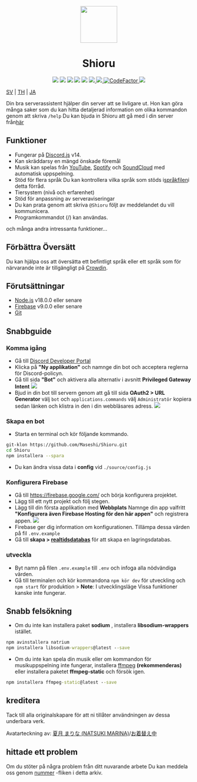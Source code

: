 <div align="center">
  <img src="https://raw.githubusercontent.com/Maseshi/Shioru/main/assets/icons/favicon-circle.png" width="100" />
  <h1>
    <strong>Shioru</strong>
  </h1>
  <img src="https://img.shields.io/badge/discord.js-v14-7354F6?logo=discord&logoColor=white" />
  <img src="https://img.shields.io/github/stars/Maseshi/Shioru.svg?logo=github" />
  <img src="https://img.shields.io/github/v/release/Maseshi/Shioru">
  <img src="https://img.shields.io/github/license/Maseshi/Shioru.svg?logo=github" />
  <img src="https://img.shields.io/github/last-commit/Maseshi/Shioru">
  <a title="Status" target="_blank" href="https://shioru.statuspage.io/">
    <img src="https://img.shields.io/badge/dynamic/json?logo=google-cloud&logoColor=white&label=status&query=status.indicator&url=https%3A%2F%2Fq60yrzp0cbgg.statuspage.io%2Fapi%2Fv2%2Fstatus.json" />
  </a>
  <a title="Crowdin" target="_blank" href="https://crowdin.com/project/shioru-bot">
    <img src="https://badges.crowdin.net/shioru-bot/localized.svg">
  </a>
  <a title="CodeFactor" target="_blank" href="https://www.codefactor.io/repository/github/maseshi/shioru">
    <img src="https://www.codefactor.io/repository/github/maseshi/shioru/badge" alt="CodeFactor" />
  </a>
  <a title="Top.gg" target="_blank" href="https://top.gg/bot/704706906505347183">
    <img src="https://top.gg/api/widget/upvotes/704706906505347183.svg">
  </a>
</div>

[SV](https://github.com/Maseshi/Shioru/blob/main/documents/README.en.md) | [TH](https://github.com/Maseshi/Shioru/blob/main/documents/README.th.md) | [JA](https://github.com/Maseshi/Shioru/blob/main/documents/README.ja.md)

Din bra serverassistent hjälper din server att se livligare ut. Hon kan göra många saker som du kan hitta detaljerad information om olika kommandon genom att skriva `/help` Du kan bjuda in Shioru att gå med i din server från[här](https://discord.com/api/oauth2/authorize?client_id=704706906505347183&permissions=8&scope=applications.commands%20bot&redirect_uri=https%3A%2F%2Fshiorus.web.app%2Fthanks-you)

## Funktioner

- Fungerar på [Discord.js](https://discord.js.org/) v14.
- Kan skräddarsy en mängd önskade föremål
- Musik kan spelas från [YouTube](https://www.youtube.com/), [Spotify](https://www.spotify.com/) och [SoundCloud](https://soundcloud.com/) med automatisk uppspelning.
- Stöd för flera språk Du kan kontrollera vilka språk som stöds i[språkfilen](https://github.com/Maseshi/shioru/blob/main/source/languages)i detta förråd.
- Tiersystem (nivå och erfarenhet)
- Stöd för anpassning av serveraviseringar
- Du kan prata genom att skriva `@Shioru` följt av meddelandet du vill kommunicera.
- Programkommandot (/) kan användas.

och många andra intressanta funktioner...

## Förbättra Översätt

Du kan hjälpa oss att översätta ett befintligt språk eller ett språk som för närvarande inte är tillgängligt på [Crowdin](https://crowdin.com/project/shioru-bot).

## Förutsättningar

- [Node.js](https://nodejs.org/) v18.0.0 eller senare
- [Firebase](https://firebase.google.com/) v9.0.0 eller senare
- [Git](https://git-scm.com/downloads)

## Snabbguide

### Komma igång

- Gå till [Discord Developer Portal](https://discord.com/developers/applications)
- Klicka på **"Ny applikation"** och namnge din bot och acceptera reglerna för Discord-policyn.
- Gå till sida **"Bot"** och aktivera alla alternativ i avsnitt **Privileged Gateway Intent** ![](https://raw.githubusercontent.com/Maseshi/Shioru/main/assets/images/discord-developer-portal-privileged-gateway-intents.png)
- Bjud in din bot till servern genom att gå till sida **OAuth2 > URL Generator** välj `bot` och `applications.commands` välj `Administratör` kopiera sedan länken och klistra in den i din webbläsares adress. ![](https://raw.githubusercontent.com/Maseshi/Shioru/main/assets/images/discord-developer-portal-scopes.png)

### Skapa en bot

- Starta en terminal och kör följande kommando.

```bash
git-klon https://github.com/Maseshi/Shioru.git
cd Shioru
npm installera --spara
```

- Du kan ändra vissa data i **config** vid `./source/config.js`

### Konfigurera Firebase

- Gå till https://firebase.google.com/ och börja konfigurera projektet.
- Lägg till ett nytt projekt och följ stegen.
- Lägg till din första applikation med **Webbplats** Namnge din app valfritt **"Konfigurera även Firebase Hosting för den här appen"** och registrera appen. ![](https://raw.githubusercontent.com/Maseshi/Shioru/main/assets/images/firebase-setup-web-application.png)
- Firebase ger dig information om konfigurationen. Tillämpa dessa värden på fil `.env.example`
- Gå till **skapa > [realtidsdatabas](https://console.firebase.google.com/u/0/project/_/database/data)** för att skapa en lagringsdatabas.

### utveckla

- Byt namn på filen `.env.example` till `.env` och infoga alla nödvändiga värden.
- Gå till terminalen och kör kommandona `npm kör dev` för utveckling och `npm start` för produktion > **Note**: I utvecklingsläge Vissa funktioner kanske inte fungerar.

## Snabb felsökning

- Om du inte kan installera paket **sodium** , installera **libsodium-wrappers** istället.
```bat
npm avinstallera natrium
npm installera libsodium-wrappers@latest --save
```
- Om du inte kan spela din musik eller om kommandon för musikuppspelning inte fungerar, installera [ffmpeg](https://ffmpeg.org/download.html) **(rekommenderas)** eller installera paketet **ffmpeg-static** och försök igen.
```bat
npm installera ffmpeg-static@latest --save
```

## kreditera

Tack till alla originalskapare för att ni tillåter användningen av dessa underbara verk.

Avatarteckning av: [夏月 まりな (NATSUKI MARINA)](https://www.pixiv.net/en/users/482462)/[お着替え中](https://www.pixiv.net/en/artworks/76075098)

## hittade ett problem

Om du stöter på några problem från ditt nuvarande arbete Du kan meddela oss genom [nummer](https://github.com/Maseshi/Shioru/issues) -fliken i detta arkiv.
